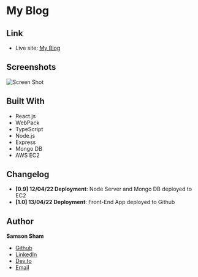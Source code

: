 # My Blog

## Link

- Live site: [My Blog](http://ec2-18-170-107-111.eu-west-2.compute.amazonaws.com/my-blog-webpack 'My Blog')

## Screenshots

![Screen Shot](https://ik.imagekit.io/c5xc1x6srka/screenshot/my-blog_ssmeX2grr.png)

## Built With

- React.js
- WebPack
- TypeScript
- Node.js
- Express
- Mongo DB
- AWS EC2

## Changelog

- **[0.9] 12/04/22 Deployment**: Node Server and Mongo DB deployed to EC2
- **[1.0] 13/04/22 Deployment**: Front-End App deployed to Github

## Author

**Samson Sham**

- [Github](https://github.com/samsonsham)
- [LinkedIn](https://www.linkedin.com/in/samson-sham/)
- [Dev.to](https://dev.to/samsonsham)
- [Email](mailto:samsonshamdev@gmail.com)
